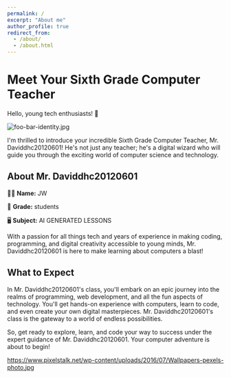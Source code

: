 ```yaml
---
permalink: /
excerpt: "About me"
author_profile: true
redirect_from: 
  - /about/
  - /about.html
---
```


# Meet Your Sixth Grade Computer Teacher

Hello, young tech enthusiasts! 👋

![foo-bar-identity.jpg](https://daviddhc20120601.github.io/academicpages.github.io/images/foo-bar-identity.jpg)

I'm thrilled to introduce your incredible Sixth Grade Computer Teacher, Mr. Daviddhc20120601! He's not just any teacher; he's a digital wizard who will guide you through the exciting world of computer science and technology.

## About Mr. Daviddhc20120601

👩‍🏫 **Name:** JW

🏫 **Grade:** students

🖥️ **Subject:** AI GENERATED LESSONS

With a passion for all things tech and years of experience in making coding, programming, and digital creativity accessible to young minds, Mr. Daviddhc20120601 is here to make learning about computers a blast!

## What to Expect

In Mr. Daviddhc20120601's class, you'll embark on an epic journey into the realms of programming, web development, and all the fun aspects of technology. You'll get hands-on experience with computers, learn to code, and even create your own digital masterpieces. Mr. Daviddhc20120601's class is the gateway to a world of endless possibilities.

So, get ready to explore, learn, and code your way to success under the expert guidance of Mr. Daviddhc20120601. Your computer adventure is about to begin!

https://www.pixelstalk.net/wp-content/uploads/2016/07/Wallpapers-pexels-photo.jpg
